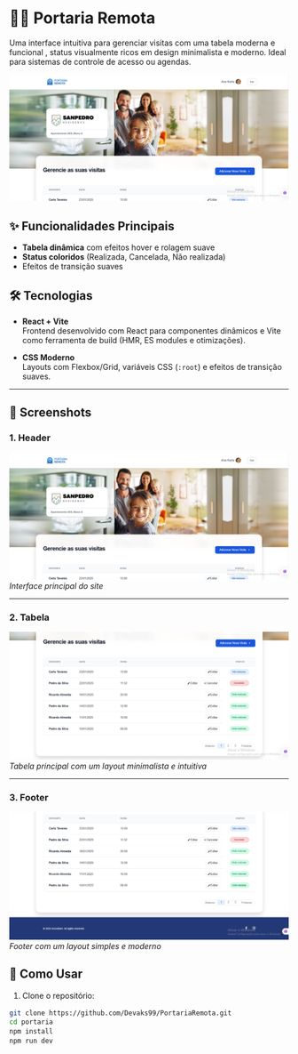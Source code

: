 # 🔑📲 Portaria Remota

Uma interface intuitiva para gerenciar visitas com uma tabela moderna e funcional , status visualmente ricos em design minimalista e moderno. Ideal para sistemas de controle de acesso ou agendas.

![Preview da Interface](./src/preview/tela-1-portaria.png)

## ✨ Funcionalidades Principais
- **Tabela dinâmica** com efeitos hover e rolagem suave  
- **Status coloridos** (Realizada, Cancelada, Não realizada)   
- Efeitos de transição suaves  

## 🛠 Tecnologias  
- **React + Vite**  
  Frontend desenvolvido com React para componentes dinâmicos e Vite como ferramenta de build (HMR, ES modules e otimizações).  

- **CSS Moderno**  
  Layouts com Flexbox/Grid, variáveis CSS (`:root`) e efeitos de transição suaves.  

---
## 📸 Screenshots

### 1. Header 
![Header](./src/preview/tela-1-portaria.png)  
*Interface principal do site*

---

### 2. Tabela
![Tabela](./src/preview/tela-2-portaria.png)  
*Tabela principal com um layout minimalista e intuitiva*

---

### 3. Footer
![Footer](./src/preview/tela-3-portaria.png)  
*Footer com um layout simples e moderno*

## 🚀 Como Usar
1. Clone o repositório:
```bash
git clone https://github.com/Devaks99/PortariaRemota.git
cd portaria
npm install
npm run dev
